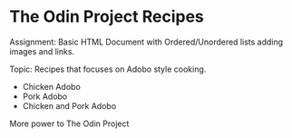 # The Odin Project Recipes
Assignment: Basic HTML Document with Ordered/Unordered lists adding images and links.

Topic: Recipes that focuses on Adobo style cooking.
* Chicken Adobo
* Pork Adobo
* Chicken and Pork Adobo

More power to The Odin Project
